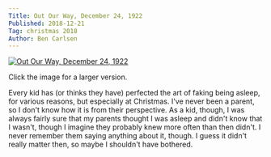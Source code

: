 ```yaml
---
Title: Out Our Way, December 24, 1922
Published: 2018-12-21
Tag: christmas 2018
Author: Ben Carlsen
---
```


[![Out Our Way, December 24, 1922](http://blog.arkholt.com/media/decstrips2018/21-oow-221224.jpg)](http://blog.arkholt.com/media/decstrips2018/21-oow-221224.jpg)

Click the image for a larger version.

Every kid has (or thinks they have) perfected the art of faking being asleep, for various reasons, but especially at Christmas.  I've never been a parent, so I don't know how it is from their perspective. As a kid, though, I was always fairly sure that my parents thought I was asleep and didn't know that I wasn't, though I imagine they probably knew more often than then didn't. I never remember them saying anything about it, though. I guess it didn't really matter then, so maybe I shouldn't have bothered.
